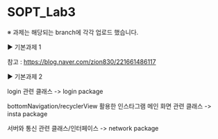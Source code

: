 # SOPT_Lab3
※ 과제는 해당되는 branch에 각각 업로드 했습니다.

▶ 기본과제 1

참고 : https://blog.naver.com/zion830/221661486117


▶ 기본과제 2

login 관련 클래스 -> login package


bottomNavigation/recyclerView 활용한 인스타그램 메인 화면 관련 클래스 -> insta package


서버와 통신 관련 클래스/인터페이스 -> network package
